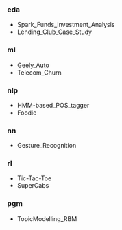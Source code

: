 ### eda
- Spark_Funds_Investment_Analysis
- Lending_Club_Case_Study

### ml
- Geely_Auto
- Telecom_Churn

### nlp
- HMM-based_POS_tagger
- Foodie

### nn
- Gesture_Recognition

### rl
- Tic-Tac-Toe
- SuperCabs

### pgm
- TopicModelling_RBM

